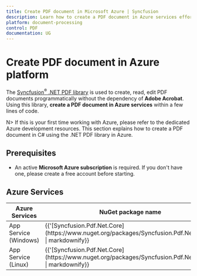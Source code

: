 ```yaml
---
title: Create PDF document in Microsoft Azure | Syncfusion
description: Learn how to create a PDF document in Azure services effortlessly using Syncfusion .NET PDF library in C#.
platform: document-processing
control: PDF
documentation: UG
---
```


# Create PDF document in Azure platform

The [Syncfusion<sup>&reg;</sup> .NET PDF library](https://www.syncfusion.com/document-processing/pdf-framework/net) is used to create, read, edit PDF documents programmatically without the dependency of **Adobe Acrobat**. Using this library, **create a PDF document in Azure services** within a few lines of code. 

N> If this is your first time working with Azure, please refer to the dedicated Azure development resources. This section explains how to create a PDF document in C# using the .NET PDF library in Azure. 

## Prerequisites 
* An active **Microsoft Azure subscription** is required. If you don't have one, please create a free account before starting.

## Azure Services
<table>
<thead>
<tr>
<th>
Azure Services<br/></th><th>
NuGet package name<br/></th></tr></thead>
<tr>
<td>
App Service (Windows)<br/></td><td>
{{'[Syncfusion.Pdf.Net.Core](https://www.nuget.org/packages/Syncfusion.Pdf.Net.Core/)' | markdownify}}</td></tr>
<tr>
<td>
App Service (Linux)<br/></td><td>
{{'[Syncfusion.Pdf.Net.Core](https://www.nuget.org/packages/Syncfusion.Pdf.Net.Core/)' | markdownify}}<br/></td></tr>
</table>
